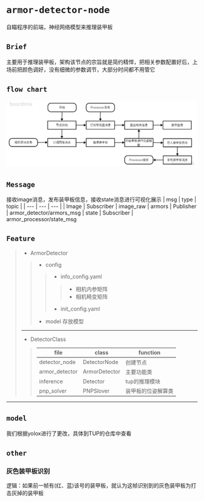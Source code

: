 # `armor-detector-node`
自瞄程序的前端，神经网络模型来推理装甲板

## `Brief`
主要用于推理装甲板，架构该节点的宗旨就是简约精悍，把相关参数配置好后，上场前把颜色调好，没有细微的参数调节，大部分时间都不用管它

## `flow chart`
![流程图](docs/flow_chart.jpg)

## `Message`
接收image消息，发布装甲板信息，接收state消息进行可视化展示
|    msg   |      type       | topic                |
|    ---   |       ---       |  ---                 |
|   Image  |    Subscriber   | image_raw
|  armors  |     Publisher   | armor_detector/armors_msg
|   state  |    Subscriber   | armor_processor/state_msg

## `Feature`
> - ArmorDetector
>> - config
>>> - info_config.yaml
>>>> - 相机内参矩阵
>>>> - 相机畸变矩阵
>>> - init_config.yaml
>> - model 存放模型
> ---
> - DetectorClass
>> |     file        |     class      | function |
>> |      ---        |     ---        | ---      |
>> | detector_node   | DetectorNode   | 创建节点
>> | armor_detector  | ArmorDetector  | 主要功能类
>> | inference       | Detector       | tup的推理模块
>> | pnp_solver      | PNPSlover      | 装甲板的位姿解算类
---

## `model`
我们根据yolox进行了更改，具体到TUP的仓库中查看

## `other`
### 灰色装甲板识别
逻辑：如果前一帧有(红、蓝)该号的装甲板，就认为这帧识别到的灰色装甲板为打击灰掉的装甲板